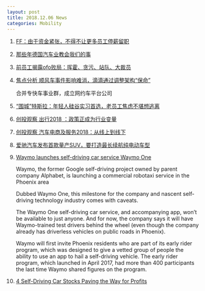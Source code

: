 ```yaml
---
layout: post
title: 2018.12.06 News
categories: Mobility
---
```


1. [FF：由于资金紧张，不得不让更多员工停薪留职](https://www.huxiu.com/article/274956.html)

2. [那些年德国汽车业教会我们的事](https://www.huxiu.com/article/274962.html)

3. [前员工揭露ofo败局：挥霍、贪污、站队、大裁员](https://www.huxiu.com/article/274990.html)

4. [焦点分析 顺风车事件影响难消，滴滴通过调整架构“保命”](https://36kr.com/p/5165637.html)

    合并专快车事业群，成立网约车平台公司

5. [“围城”特斯拉：年轻人硅谷实习首选，老员工焦虑不堪想逃离](https://36kr.com/p/5165622.html)

6. [创投观察 出行2018 ：政策正成为行业变量](https://36kr.com/p/5165505.html)

7. [创投观察 汽车电商及服务2018：​从线上到线下](https://36kr.com/p/5165491.html)

8. [爱驰汽车发布首款量产SUV，要打造最长续航纯电动车型](https://36kr.com/p/5165156.html)

9. [Waymo launches self-driving car service Waymo One](https://techcrunch.com/2018/12/05/waymo-launches-self-driving-car-service-waymo-one/)

    Waymo,  the former Google self-driving project owned by parent company Alphabet, is launching a commercial robotaxi service in the Phoenix area

    Dubbed Waymo One, this milestone for the company and nascent self-driving technology industry comes with caveats.

    The Waymo One self-driving car service, and accompanying app, won’t be available to just anyone. And for now, the company says it will have Waymo-trained test drivers behind the wheel (even though the company already has driverless vehicles on public roads in Phoenix).

    Waymo will first invite Phoenix residents who are part of its early rider program, which was designed to give a vetted group of people the ability to use an app to hail a self-driving vehicle. The early rider program, which launched in April 2017, had more than 400 participants the last time Waymo shared figures on the program.

10. [4 Self-Driving Car Stocks Paving the Way for Profits](https://investorplace.com/2018/12/4-self-driving-car-stocks-paving-the-way-for-profits/)